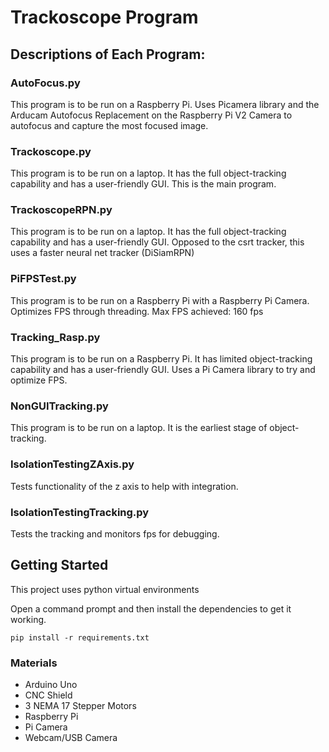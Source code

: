 # Trackoscope Program
  
## Descriptions of Each Program:

### AutoFocus.py
This program is to be run on a Raspberry Pi. Uses Picamera library and the Arducam Autofocus Replacement on the Raspberry Pi V2 Camera to autofocus and capture the most focused image.

### Trackoscope.py
This program is to be run on a laptop. It has the full object-tracking capability and has a user-friendly GUI. This is the main program.

### TrackoscopeRPN.py
This program is to be run on a laptop. It has the full object-tracking capability and has a user-friendly GUI. Opposed to the csrt tracker, this uses a faster neural net tracker (DiSiamRPN)

### PiFPSTest.py
This program is to be run on a Raspberry Pi with a Raspberry Pi Camera. Optimizes FPS through threading. Max FPS achieved: 160 fps

### Tracking_Rasp.py
This program is to be run on a Raspberry Pi. It has limited object-tracking capability and has a user-friendly GUI. Uses a Pi Camera library to try and optimize FPS.

### NonGUITracking.py
This program is to be run on a laptop. It is the earliest stage of object-tracking.

### IsolationTestingZAxis.py
Tests functionality of the z axis to help with integration.

### IsolationTestingTracking.py
Tests the tracking and monitors fps for debugging.

## Getting Started
This project uses python virtual environments

Open a command prompt and then install the dependencies to get it working.

    pip install -r requirements.txt
    
    
### Materials
* Arduino Uno
* CNC Shield
* 3 NEMA 17 Stepper Motors
* Raspberry Pi
* Pi Camera
* Webcam/USB Camera


